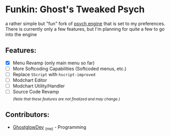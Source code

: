 # Funkin: Ghost's Tweaked Psych
a rather simple but "fun" fork of [psych engine](https://github.com/ShadowMario/FNF-PsychEngine) that is set to my preferences. <br>
There is currently only a few features, but I'm planning for quite a few to go into the engine<br>

## Features:
- [X] Menu Revamp (only main menu so far)
- [ ] More Softcoding Capabilities (Softcoded menus, etc.)
- [ ] Replace `SScript` with `hscript-improved`
- [ ] Modchart Editor
- [ ] Modchart Utility/Handler
- [ ] Source Code Revamp <br>
<sub>*(Note that these features are not finalized and may change.)*</sub>

## Contributors:
- [GhostglowDev](https://github.com/AlsoGhostglowDev) <sub>(me)</sub>  -  Programming